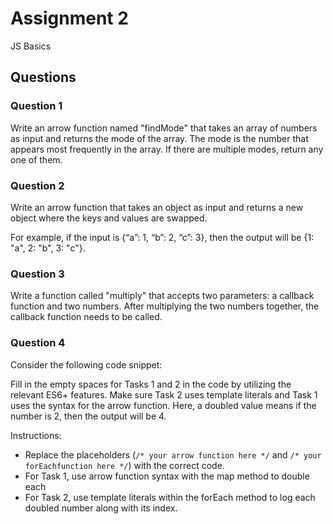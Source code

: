# Assignment 2

JS Basics

## Questions
### Question 1
Write an arrow function named "findMode" that takes an array of numbers as input and returns the mode of the array. The mode is the number that appears most frequently in the array. If there are multiple modes, return any one of them.

### Question 2
Write an arrow function that takes an object as input and returns a new object where the keys and values are swapped.

For example, if the input is {“a”: 1, “b”: 2, “c”: 3}, then the output will be {1: "a", 2: "b", 3: "c"}.

### Question 3
Write a function called "multiply" that accepts two parameters: a callback function and two numbers. After multiplying the two numbers together, the callback function needs to be called.

### Question 4
Consider the following code snippet:

Fill in the empty spaces for Tasks 1 and 2 in the code by utilizing the relevant ES6+ features. Make sure Task 2 uses template literals and Task 1 uses the syntax for the arrow function. Here, a doubled value means if the number is 2, then the output will be 4.

Instructions:
- Replace the placeholders (`/* your arrow function here */` and `/* your forEachfunction here */`) with the correct code.
- For Task 1, use arrow function syntax with the map method to double each
- For Task 2, use template literals within the forEach method to log each doubled number along with its index.